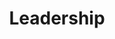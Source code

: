 ---
title: Leadership
teamMembers:
  - id: 0
    name: André Zayarni
    position: CEO & Co-Founder
    avatar: '/img/leadership/andre-zayarni.png'
  - id: 1
    name: Andrey Vasnetsov
    position: CTO & Co-Founder
    avatar: '/img/leadership/andrey-vasnetsov.png'
  - id: 2
    name: Fabrizio Schmidt
    position: Product & Engineering
    avatar: '/img/leadership/fabrizio-schmidt.png'
  - id: 3
    name: Bastian Hofmann
    position: Enterprise Solutions
    avatar: '/img/leadership/bastian-hofmann.png'
  - id: 4
    name: Dominik Alberts
    position: Finance
    avatar: '/img/leadership/dominik-alberts.png'
  - id: 5
    name: David Myriel
    position: Developer Relations
    avatar: '/img/leadership/david-myriel.png'
  - id: 6
    name: Manuel Meyer
    position: Growth
    avatar: '/img/leadership/manuel-meyer.png'
  - id: 7
    name: Karim Chester
    position: Sales
    avatar: '/img/leadership/karim-chester.png'
sitemapExclude: true
---